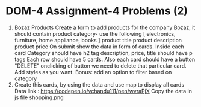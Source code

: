 # DOM-4 Assignment-4 Problems (2)

1.  Bozaz Products
    Create a form to add products for the company Bozaz, it should contain
    product category- use the following [ electronics, furniture, home appliance, books ]
    product title
    product description
    product price
    On submit show the data in form of cards.
    Inside each card
    Category should have h2 tag
    description, price, title should have p tags
    Each row should have 5 cards.
    Also each card should have a button "DELETE" onclicking of button we need to delete that
    particular card.
    Add styles as you want.
    Bonus: add an option to filter based on category
2.  Create this cards, by using the data and use map to display all cards
    Data link : https://codepen.io/vchandu111/pen/wvraPjX
    Copy the data in js file
    shopping.png
